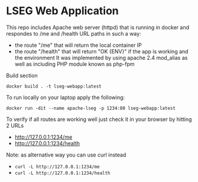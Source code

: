 # LSEG Web Application

This repo includes Apache web server (httpd) that is running in docker and respondes to /me and /health URL paths in such a way:
- the route "/me" that will return the local container IP
- the route "/health" that will return "OK {ENV}" if the app is working and the environment
It was implemented by using apache 2.4 mod_alias as well as including PHP module known as php-fpm

Build section

```docker build . -t lseg-webapp:latest```

To run locally on your laptop apply the following:

```docker run -dit --name apache-lseg -p 1234:80 lseg-webapp:latest```

To verify if all routes are working well just check it in your browser by hitting 2 URLs
- http://127.0.0.1:1234/me
- http://127.0.0.1:1234/health 

Note: as alternative way you can use curl instead

- ```curl -L http://127.0.0.1:1234/me```
- ```curl -L http://127.0.0.1:1234/health```
